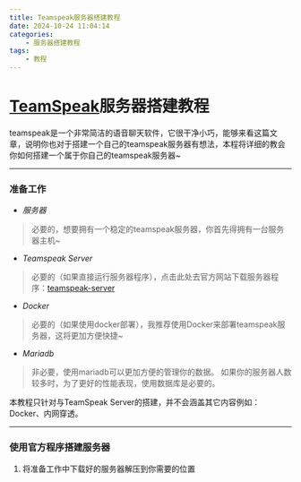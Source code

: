 ```yaml
---
title: Teamspeak服务器搭建教程
date: 2024-10-24 11:04:14
categories:
    - 服务器搭建教程
tags:
    - 教程
---
```


# [TeamSpeak](https://www.teamspeak.com/zh-CN/)服务器搭建教程
teamspeak是一个非常简洁的语音聊天软件，它很干净小巧，能够来看这篇文章，说明你也对于搭建一个自己的teamspeak服务器有想法，本程将详细的教会你如何搭建一个属于你自己的teamspeak服务器~

***

### 准备工作
- *服务器*
> 必要的，想要拥有一个稳定的teamspeak服务器，你首先得拥有一台服务器主机~
- *Teamspeak Server*
> 必要的（如果直接运行服务器程序），点击此处去官方网站下载服务器程序：[teamspeak-server](https://www.teamspeak.com/zh-CN/downloads/#server)
- *Docker*
> 必要的（如果使用docker部署），我推荐使用Docker来部署teamspeak服务器，这将更加方便快捷~
- *Mariadb*
> 非必要，使用mariadb可以更加方便的管理你的数据。
> 如果你的服务器人数较多时，为了更好的性能表现，使用数据库是必要的。

本教程只针对与TeamSpeak Server的搭建，并不会涵盖其它内容例如：Docker、内网穿透。

***

### 使用官方程序搭建服务器
1. 将准备工作中下载好的服务器解压到你需要的位置

